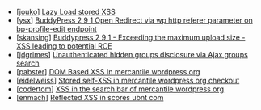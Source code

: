 * [[jouko](https://hackerone.com/jouko)] [Lazy Load stored XSS](https://hackerone.com/reports/152416)
* [[ysx](https://hackerone.com/ysx)] [ BuddyPress 2 9 1 Open Redirect via wp http referer parameter on bp-profile-edit endpoint](https://hackerone.com/reports/277502)
* [[skansing](https://hackerone.com/skansing)] [Buddypress 2 9 1 - Exceeding the maximum upload size - XSS leading to potential RCE ](https://hackerone.com/reports/263109)
* [[jdgrimes](https://hackerone.com/jdgrimes)] [Unauthenticated hidden groups disclosure via Ajax groups search](https://hackerone.com/reports/282176)
* [[pabster](https://hackerone.com/pabster)] [DOM Based XSS In mercantile wordpress org](https://hackerone.com/reports/230435)
* [[eidelweiss](https://hackerone.com/eidelweiss)] [Stored self-XSS in mercantile wordpress org checkout](https://hackerone.com/reports/230232)
* [[codertom](https://hackerone.com/codertom)] [XSS in the search bar of mercantile wordpress org](https://hackerone.com/reports/221893)
* [[enmach](https://hackerone.com/enmach)] [Reflected XSS in scores ubnt com](https://hackerone.com/reports/130889)
